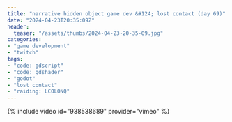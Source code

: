 ```yaml
---
title: "narrative hidden object game dev &#124; lost contact (day 69)"
date: "2024-04-23T20:35:09Z"
header:
  teaser: "/assets/thumbs/2024-04-23-20-35-09.jpg"
categories:
- "game development"
- "twitch"
tags:
- "code: gdscript"
- "code: gdshader"
- "godot"
- "lost contact"
- "raiding: LCOLONQ"
---
```

{% include video id="938538689" provider="vimeo" %}
